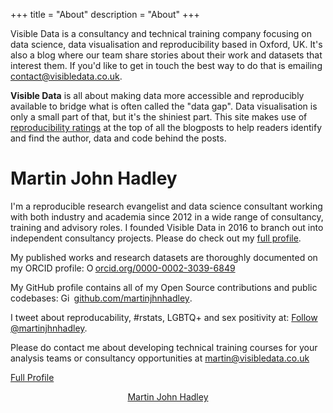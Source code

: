 +++
title = "About"
description = "About"
+++

Visible Data is a consultancy and technical training company focusing on data science, data visualisation and reproducibility based in Oxford, UK. It's also a blog where our team share stories about their work and datasets that interest them. If you'd like to get in touch the best way to do that is emailing <a href='mailto:contact@visibledata.co.uk'>contact@visibledata.co.uk</a>.

**Visible Data** is all about making data more accessible and reproducibly available to bridge what is often called the "data gap". Data visualisation is only a small part of that, but it's the shiniest part. This site makes use of [reproducibility ratings](/reproducibility-ratings) at the top of all the blogposts to help readers identify and find the author, data and code behind the posts.

# Martin John Hadley

<div class='row'>

<div class="col-sm-8">

<p>I'm a reproducible research evangelist and data science consultant working with both industry and academia since 2012 in a wide range of consultancy, training and advisory roles. I founded Visible Data in 2016 to branch out into independent consultancy projects. Please do check out my <a href='../martin-john-hadley'>full profile</a>.

<p>My published works and research datasets are thoroughly documented on my ORCID profile: <a href="https://orcid.org/0000-0002-3039-6849" target="orcid.widget" rel="noopener noreferrer" style="vertical-align:top;"><img src="../img/orcid_16x16.png" style="width:1em;" alt="ORCID iD icon">orcid.org/0000-0002-3039-6849</a></p>

<p>My GitHub profile contains all of my Open Source contributions and public codebases: <a href="https://github.com/martinjhnhadley" target="github.widget" rel="noopener noreferrer" style="vertical-align:top;"><img src="../img/GitHub-Mark-32px.png" style="width:1em;margin-right:.5em;" alt="GitHub logo">github.com/martinjhnhadley</a>.

<p>I tweet about reproducability, #rstats, LGBTQ+ and sex positivity at:  <a href="https://twitter.com/martinjhnhadley?ref_src=twsrc%5Etfw" class="twitter-follow-button" data-show-count="false">Follow @martinjhnhadley</a><script async src="https://platform.twitter.com/widgets.js" charset="utf-8"></script>.</p>


<p>Please do contact me about developing technical training courses for your analysis teams or consultancy opportunities at <a href='mailto:martin@visibledata.co.uk'>martin@visibledata.co.uk</a>

<a href='../martin-john-hadley'>Full Profile</a>

</div>

<div class="col-sm-4">

<center>
<script type="text/javascript" src="https://platform.linkedin.com/badges/js/profile.js" async defer></script>
<div class="LI-profile-badge"  data-version="v1" data-size="large" data-locale="en_US" data-type="vertical" data-theme="light" data-vanity="martinjohnhadley"><a class="LI-simple-link" href='https://uk.linkedin.com/in/martinjohnhadley?trk=profile-badge'>Martin John Hadley</a></div>
</center>

</div>

</div>